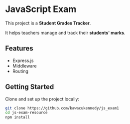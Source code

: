 # JavaScript Exam 


This project is a **Student Grades Tracker**.

It helps teachers manage and track their **students' marks**. 


## Features

- Express.js
- Middleware
- Routing



## Getting Started

Clone and set up the project locally:

```bash
git clone https://github.com/kawacukennedy/js_exam1
cd js-exam-resource
npm install

